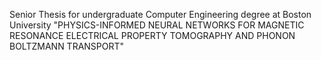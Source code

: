 Senior Thesis for undergraduate Computer Engineering degree at Boston University
"PHYSICS-INFORMED NEURAL NETWORKS FOR MAGNETIC RESONANCE ELECTRICAL PROPERTY TOMOGRAPHY AND PHONON BOLTZMANN TRANSPORT"
